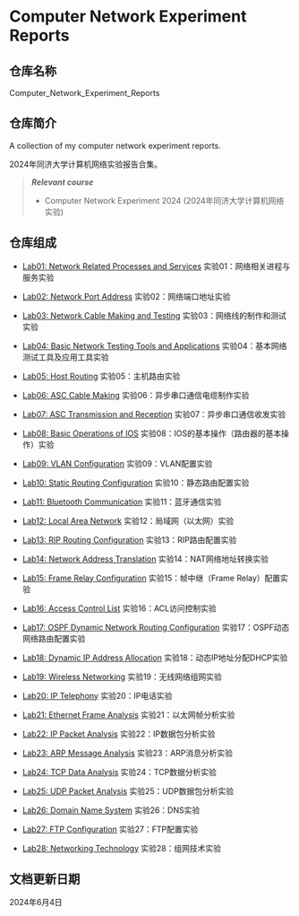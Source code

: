 # Computer Network Experiment Reports

## 仓库名称

Computer_Network_Experiment_Reports

## 仓库简介

A collection of my computer network experiment reports.

2024年同济大学计算机网络实验报告合集。

> ***Relevant course***
> * Computer Network Experiment 2024 (2024年同济大学计算机网络实验)

## 仓库组成

* [Lab01: Network Related Processes and Services](Lab01_Network_Related_Processes_and_Services.pdf)
实验01：网络相关进程与服务实验

* [Lab02: Network Port Address](Lab02_Network_Port_Address.pdf)
实验02：网络端口地址实验

* [Lab03: Network Cable Making and Testing](Lab03_Network_Cable_Making_and_Testing.pdf)
实验03：网络线的制作和测试实验

* [Lab04: Basic Network Testing Tools and Applications](Lab04_Basic_Network_Testing_Tools_and_Applications.pdf)
实验04：基本网络测试工具及应用工具实验

* [Lab05: Host Routing](Lab05_Host_Routing.pdf)
实验05：主机路由实验

* [Lab06: ASC Cable Making](Lab06_ASC_Cable_Making.pdf)
实验06：异步串口通信电缆制作实验

* [Lab07: ASC Transmission and Reception](Lab07_ASC_Transmission_and_Reception.pdf)
实验07：异步串口通信收发实验

* [Lab08: Basic Operations of IOS](Lab08_Basic_Operations_of_IOS.pdf)
实验08：IOS的基本操作（路由器的基本操作）实验

* [Lab09: VLAN Configuration](Lab09_VLAN_Configuration.pdf)
实验09：VLAN配置实验

* [Lab10: Static Routing Configuration](Lab10_Static_Routing_Configuration.pdf)
实验10：静态路由配置实验

* [Lab11: Bluetooth Communication](Lab11_Bluetooth_Communication.pdf)
实验11：蓝牙通信实验

* [Lab12: Local Area Network](Lab12_Local_Area_Network.pdf)
实验12：局域网（以太网）实验

* [Lab13: RIP Routing Configuration](Lab13_RIP_Routing_Configuration.pdf)
实验13：RIP路由配置实验

* [Lab14: Network Address Translation](Lab14_Network_Address_Translation.pdf)
实验14：NAT网络地址转换实验

* [Lab15: Frame Relay Configuration](Lab15_Frame_Relay_Configuration.pdf)
实验15：帧中继（Frame Relay）配置实验

* [Lab16: Access Control List](Lab16_Access_Control_List.pdf)
实验16：ACL访问控制实验

* [Lab17: OSPF Dynamic Network Routing Configuration](Lab17_OSPF_Dynamic_Network_Routing_Configuration.pdf)
实验17：OSPF动态网络路由配置实验

* [Lab18: Dynamic IP Address Allocation](Lab18_Dynamic_IP_Address_Allocation.pdf)
实验18：动态IP地址分配DHCP实验

* [Lab19: Wireless Networking](Lab19_Wireless_Networking.pdf)
实验19：无线网络组网实验

* [Lab20: IP Telephony](Lab20_IP_Telephony.pdf)
实验20：IP电话实验

* [Lab21: Ethernet Frame Analysis](Lab21_Ethernet_Frame_Analysis.pdf)
实验21：以太网帧分析实验

* [Lab22: IP Packet Analysis](Lab22_IP_Packet_Analysis.pdf)
实验22：IP数据包分析实验

* [Lab23: ARP Message Analysis](Lab23_ARP_Message_Analysis.pdf)
实验23：ARP消息分析实验

* [Lab24: TCP Data Analysis](Lab24_TCP_Data_Analysis.pdf)
实验24：TCP数据分析实验

* [Lab25: UDP Packet Analysis](Lab25_UDP_Packet_Analysis.pdf)
实验25：UDP数据包分析实验

* [Lab26: Domain Name System](Lab26_Domain_Name_System.pdf)
实验26：DNS实验

* [Lab27: FTP Configuration](Lab27_FTP_Configuration.pdf)
实验27：FTP配置实验

* [Lab28: Networking Technology](Lab28_Networking_Technology.pdf)
实验28：组网技术实验

## 文档更新日期

2024年6月4日
